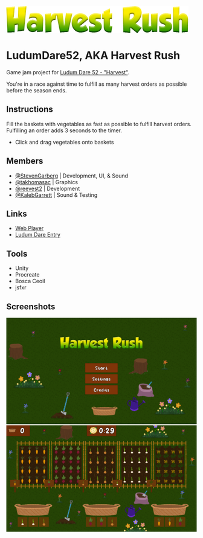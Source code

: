 ![](/Art/LD52-Logo.png)

# LudumDare52, AKA Harvest Rush
Game jam project for [Ludum Dare 52 - "Harvest"](https://ldjam.com/events/ludum-dare/52).

You're in a race against time to fulfill as many harvest orders as possible before the season ends.

## Instructions
Fill the baskets with vegetables as fast as possible to fulfill harvest orders. Fulfilling an order adds 3 seconds to the timer.

- Click and drag vegetables onto baskets

## Members
- [@StevenGarberg](https://github.com/StevenGarberg) | Development, UI, & Sound
- [@takhomasac](https://github.com/takhomasac) | Graphics
- [@reevest2](https://github.com/reevest2) | Development
- [@KalebGarrett](https://github.com/KalebGarrett) | Sound & Testing

## Links
- [Web Player](https://stevengarberg.itch.io/harvest-rush)
- [Ludum Dare Entry](https://ldjam.com/events/ludum-dare/52/harvest-rush)

## Tools
- Unity
- Procreate
- Bosca Ceoil
- jsfxr

## Screenshots
![image](/Screenshots/Menu.png)
![image](/Screenshots/Gameplay.png)
